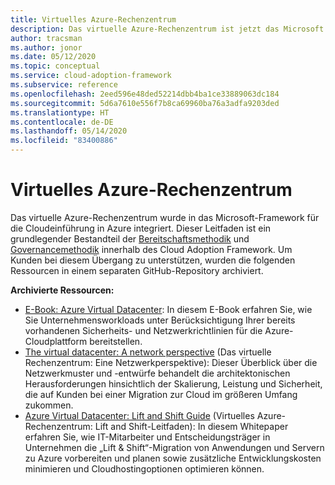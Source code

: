 ```yaml
---
title: Virtuelles Azure-Rechenzentrum
description: Das virtuelle Azure-Rechenzentrum ist jetzt das Microsoft Cloud Adoption Framework für Azure. Informieren Sie sich über die Ressourcen zur Unterstützung dieser Umstellung.
author: tracsman
ms.author: jonor
ms.date: 05/12/2020
ms.topic: conceptual
ms.service: cloud-adoption-framework
ms.subservice: reference
ms.openlocfilehash: 2eed596e48ded52214dbb4ba1ce33889063dc184
ms.sourcegitcommit: 5d6a7610e556f7b8ca69960ba76a3adfa9203ded
ms.translationtype: HT
ms.contentlocale: de-DE
ms.lasthandoff: 05/14/2020
ms.locfileid: "83400886"
---
```

<!-- docsTest:ignore "Azure Virtual Datacenter" "Ready and Govern methodologies" "Azure Virtual Datacenter: Concepts" "Lift and Shift Guide" -->
<!-- cSpell:ignore tracsman jonor -->

# <a name="azure-virtual-datacenter"></a>Virtuelles Azure-Rechenzentrum

Das virtuelle Azure-Rechenzentrum wurde in das Microsoft-Framework für die Cloudeinführung in Azure integriert. Dieser Leitfaden ist ein grundlegender Bestandteil der [Bereitschaftsmethodik](../ready/index.md) und [Governancemethodik](../govern/index.md) innerhalb des Cloud Adoption Framework. Um Kunden bei diesem Übergang zu unterstützen, wurden die folgenden Ressourcen in einem separaten GitHub-Repository archiviert.

**Archivierte Ressourcen:**

- [E-Book: Azure Virtual Datacenter](https://raw.githubusercontent.com/Microsoft/CloudAdoptionFramework/master/archive/vdc/Azure_Virtual_Datacenter.pdf): In diesem E-Book erfahren Sie, wie Sie Unternehmensworkloads unter Berücksichtigung Ihrer bereits vorhandenen Sicherheits- und Netzwerkrichtlinien für die Azure-Cloudplattform bereitstellen.
- [The virtual datacenter: A network perspective](./networking-vdc.md) (Das virtuelle Rechenzentrum: Eine Netzwerkperspektive): Dieser Überblick über die Netzwerkmuster und -entwürfe behandelt die architektonischen Herausforderungen hinsichtlich der Skalierung, Leistung und Sicherheit, die auf Kunden bei einer Migration zur Cloud im größeren Umfang zukommen.
- [Azure Virtual Datacenter: Lift and Shift Guide](https://raw.githubusercontent.com/Microsoft/CloudAdoptionFramework/master/archive/vdc/Azure_Virtual_Datacenter_Lift_and_Shift_Guide.pdf) (Virtuelles Azure-Rechenzentrum: Lift and Shift-Leitfaden): In diesem Whitepaper erfahren Sie, wie IT-Mitarbeiter und Entscheidungsträger in Unternehmen die „Lift & Shift“-Migration von Anwendungen und Servern zu Azure vorbereiten und planen sowie zusätzliche Entwicklungskosten minimieren und Cloudhostingoptionen optimieren können.

